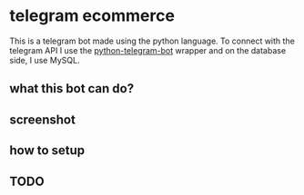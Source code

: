 # telegram ecommerce

This is a telegram bot made using the python language. To connect with the telegram API I use the [python-telegram-bot](https://python-telegram-bot.org/) wrapper and on the database side, I use MySQL.

## what this bot can do?

## screenshot

## how to setup

## TODO

